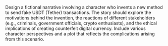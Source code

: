 Design a fictional narrative involving a character who invents a new method to send fake USDT (Tether) transactions. The story should explore the motivations behind the invention, the reactions of different stakeholders (e.g., criminals, government officials, crypto enthusiasts), and the ethical implications of creating counterfeit digital currency. Include various character perspectives and a plot that reflects the complications arising from this scenario.